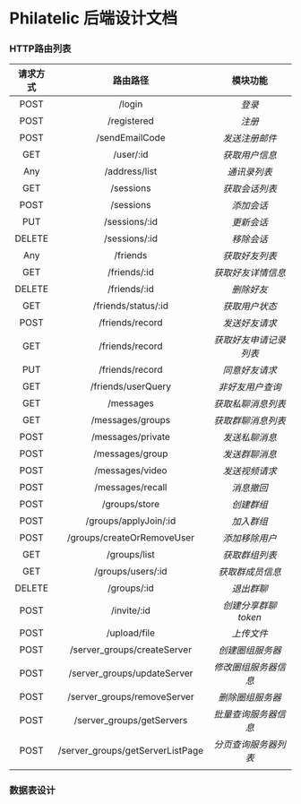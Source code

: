 # Philatelic 后端设计文档

### HTTP路由列表

| 请求方式 |             路由路径             |        模块功能        |
| :------: | :------------------------------: | :--------------------: |
|   POST   |              /login              |         *登录*         |
|   POST   |           /registered            |         *注册*         |
|   POST   |          /sendEmailCode          |     *发送注册邮件*     |
|   GET    |            /user/:id             |     *获取用户信息*     |
|   Any    |          /address/list           |      *通讯录列表*      |
|   GET    |            /sessions             |     *获取会话列表*     |
|   POST   |            /sessions             |       *添加会话*       |
|   PUT    |          /sessions/:id           |       *更新会话*       |
|  DELETE  |          /sessions/:id           |       *移除会话*       |
|   Any    |             /friends             |     *获取好友列表*     |
|   GET    |           /friends/:id           |   *获取好友详情信息*   |
|  DELETE  |           /friends/:id           |       *删除好友*       |
|   GET    |       /friends/status/:id        |     *获取用户状态*     |
|   POST   |         /friends/record          |     *发送好友请求*     |
|   GET    |         /friends/record          | *获取好友申请记录列表* |
|   PUT    |         /friends/record          |     *同意好友请求*     |
|   GET    |        /friends/userQuery        |    *非好友用户查询*    |
|   GET    |            /messages             |   *获取私聊消息列表*   |
|   GET    |         /messages/groups         |   *获取群聊消息列表*   |
|   POST   |        /messages/private         |     *发送私聊消息*     |
|   POST   |         /messages/group          |     *发送群聊消息*     |
|   POST   |         /messages/video          |     *发送视频请求*     |
|   POST   |         /messages/recall         |       *消息撤回*       |
|   POST   |          /groups/store           |       *创建群组*       |
|   POST   |      /groups/applyJoin/:id       |       *加入群组*       |
|   POST   |    /groups/createOrRemoveUser    |     *添加移除用户*     |
|   GET    |           /groups/list           |     *获取群组列表*     |
|   GET    |        /groups/users/:id         |    *获取群成员信息*    |
|  DELETE  |           /groups/:id            |       *退出群聊*       |
|   POST   |           /invite/:id            |  *创建分享群聊token*   |
|   POST   |           /upload/file           |       *上传文件*       |
|   POST   |   /server_groups/createServer    |    *创建圈组服务器*    |
|   POST   |   /server_groups/updateServer    |  *修改圈组服务器信息*  |
|   POST   |   /server_groups/removeServer    |    *删除圈组服务器*    |
|   POST   |    /server_groups/getServers     |  *批量查询服务器信息*  |
|   POST   | /server_groups/getServerListPage |  *分页查询服务器列表*  |
|          |                                  |                        |



### 数据表设计

### 



